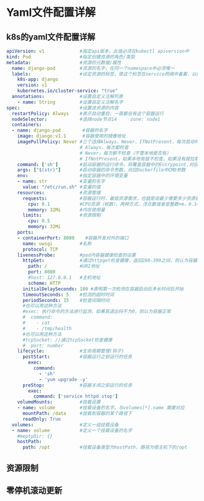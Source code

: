 

# Yaml文件配置详解
<!-- 
k8s的yaml文件配置详解
https://www.cnblogs.com/arrow-kejin/p/10058758.html
k8s资源限制
https://blog.51cto.com/14154700/2453845
使用Kubernetes进行零停机滚动更新
https://www.jianshu.com/p/c63c9efaeac3
-->

## k8s的yaml文件配置详解  

<!-- 

k8s配置文件模板
https://www.cnblogs.com/g2thend/p/11837649.html
-->

```yaml
apiVersion: v1             #指定api版本，此值必须在kubectl apiversion中  
kind: Pod                  #指定创建资源的角色/类型  
metadata:                  #资源的元数据/属性  
  name: django-pod         #资源的名字，在同一个namespace中必须唯一  
  labels:                  #设定资源的标签，使这个标签在service网络中备案，以便被获知
    k8s-app: django
    version: v1  
    kubernetes.io/cluster-service: "true"  
  annotations:             #设置自定义注解列表  
    - name: String         #设置自定义注解名字  
spec:                      #设置该资源的内容  
  restartPolicy: Always    #表示自动重启，一直都会有这个容器运行
  nodeSelector:            #选择node节点14     zone: node1  
  containers:  
  - name: django-pod        #容器的名字  
    image: django:v1.1      #容器使用的镜像地址  
    imagePullPolicy: Never #三个选择Always、Never、IfNotPresent，每次启动时检查和更新（从registery）images的策略，
                           # Always，每次都检查
                           # Never，每次都不检查（不管本地是否有）
                           # IfNotPresent，如果本地有就不检查，如果没有就拉取
    command: ['sh']        #启动容器的运行命令，将覆盖容器中的Entrypoint,对应Dockefile中的ENTRYPOINT  
    args: ["$(str)"]       #启动容器的命令参数，对应Dockerfile中CMD参数  
    env:                   #指定容器中的环境变量  
    - name: str            #变量的名字  
      value: "/etc/run.sh" #变量的值  
    resources:             #资源管理
      requests:            #容器运行时，最低资源需求，也就是说最少需要多少资源容器才能正常运行  
        cpu: 0.1           #CPU资源（核数），两种方式，浮点数或者是整数+m，0.1=100m，最少值为0.001核（1m）
        memory: 32Mi       #内存使用量  
      limits:              #资源限制  
        cpu: 0.5  
        memory: 32Mi  
    ports:  
    - containerPort: 8080    #容器开发对外的端口
      name: uwsgi          #名称
      protocol: TCP  
    livenessProbe:         #pod内容器健康检查的设置
      httpGet:             #通过httpget检查健康，返回200-399之间，则认为容器正常  
        path: /            #URI地址  
        port: 8080  
        #host: 127.0.0.1   #主机地址  
        scheme: HTTP  
      initialDelaySeconds: 180 #表明第一次检测在容器启动后多长时间后开始  
      timeoutSeconds: 5    #检测的超时时间  
      periodSeconds: 15    #检查间隔时间  
      #也可以用这种方法  
      #exec: 执行命令的方法进行监测，如果其退出码不为0，则认为容器正常  
      #  command:  
      #    - cat  
      #    - /tmp/health  
      #也可以用这种方法  
      #tcpSocket: //通过tcpSocket检查健康   
      #  port: number   
    lifecycle:             #生命周期管理(钩子)  
      postStart:           #容器运行之前运行的任务  
        exec:  
          command:  
            - 'sh'  
            - 'yum upgrade -y'  
      preStop:             #容器关闭之前运行的任务  
        exec:  
          command: ['service httpd stop']  
    volumeMounts:          #挂载设置
    - name: volume         #挂载设备的名字，与volumes[*].name 需要对应    
      mountPath: /data     #挂载到容器的某个路径下  
      readOnly: True  
  volumes:                 #定义一组挂载设备  
  - name: volume           #定义一个挂载设备的名字  
    #meptyDir: {}  
    hostPath:  
      path: /opt           #挂载设备类型为hostPath，路径为宿主机下的/opt
```

<!-- 
apiVersion: v1 # 【必须】版本号
kind: Pod # 【必选】Pod
metadata: # 【必选-Object】元数据
  name: String # 【必选】 Pod的名称
  namespace: String # 【必选】 Pod所属的命名空间
  labels: # 【List】 自定义标签列表
    - name: String
  annotations: # 【List】 自定义注解列表
    - name: String
spec: # 【必选-Object】 Pod中容器的详细定义
  containers: # 【必选-List】 Pod中容器的详细定义
    - name: String # 【必选】 容器的名称
      image: String # 【必选】 容器的镜像名称
      imagePullPolicy: [Always | Never | IfNotPresent] # 【String】 每次都尝试重新拉取镜像 | 仅使用本地镜像 | 如果本地有镜像则使用，没有则拉取
      command: [String] # 【List】 容器的启动命令列表，如果不指定，则使用镜像打包时使用的启动命令
      args: [String] # 【List】 容器的启动命令参数列表
      workingDir: String # 容器的工作目录
      volumeMounts: # 【List】 挂载到容器内部的存储卷配置
        - name: String # 引用Pod定义的共享存储卷的名称，需使用volumes[]部分定义的共享存储卷名称
          mountPath: Sting # 存储卷在容器内mount的绝对路径，应少于512个字符
          readOnly: Boolean # 是否为只读模式，默认为读写模式
      ports: # 【List】 容器需要暴露的端口号列表
        - name: String  # 端口的名称
          containerPort: Int # 容器需要监听的端口号
          hostPort: Int # 容器所在主机需要监听的端口号，默认与containerPort相同。设置hostPort时，同一台宿主机将无法启动该容器的第二份副本
          protocol: String # 端口协议，支持TCP和UDP，默认值为TCP
      env: # 【List】 容器运行前需设置的环境变量列表
        - name: String # 环境变量的名称
          value: String # 环境变量的值
      resources: # 【Object】 资源限制和资源请求的设置
        limits: # 【Object】 资源限制的设置
          cpu: String # CPU限制，单位为core数，将用于docker run --cpu-shares参数
          memory: String # 内存限制，单位可以为MB，GB等，将用于docker run --memory参数
        requests: # 【Object】 资源限制的设置
          cpu: String # cpu请求，单位为core数，容器启动的初始可用数量
          memory: String # 内存请求，单位可以为MB，GB等，容器启动的初始可用数量
      livenessProbe: # 【Object】 对Pod内各容器健康检查的设置，当探测无响应几次之后，系统将自动重启该容器。可以设置的方法包括：exec、httpGet和tcpSocket。对一个容器只需要设置一种健康检查的方法
        exec: # 【Object】 对Pod内各容器健康检查的设置，exec方式
          command: [String] # exec方式需要指定的命令或者脚本
        httpGet: # 【Object】 对Pod内各容器健康检查的设置，HTTGet方式。需要指定path、port
          path: String
          port: Number
          host: String
          scheme: String
          httpHeaders:
            - name: String
              value: String
        tcpSocket: # 【Object】 对Pod内各容器健康检查的设置，tcpSocket方式
          port: Number
        initialDelaySeconds: Number # 容器启动完成后首次探测的时间，单位为s
        timeoutSeconds: Number  # 对容器健康检查的探测等待响应的超时时间设置，单位为s，默认值为1s。若超过该超时时间设置，则将认为该容器不健康，会重启该容器。
        periodSeconds: Number # 对容器健康检查的定期探测时间设置，单位为s，默认10s探测一次
        successThreshold: 0
        failureThreshold: 0
      securityContext:
        privileged: Boolean
  restartPolicy: [Always | Never | OnFailure] # Pod的重启策略 一旦终止运行，都将重启 | 终止后kubelet将报告给master，不会重启 | 只有Pod以非零退出码终止时，kubelet才会重启该容器。如果容器正常终止（退出码为0），则不会重启。
  nodeSelector: object # 设置Node的Label，以key:value格式指定，Pod将被调度到具有这些Label的Node上
  imagePullSecrets: # 【Object】 pull镜像时使用的Secret名称，以name:secretkey格式指定
    - name: String
  hostNetwork: Boolean # 是否使用主机网络模式，默认值为false。设置为true表示容器使用宿主机网络，不再使用docker网桥，该Pod将无法在同一台宿主机上启动第二个副本
  volumes: # 【List】 在该Pod上定义的共享存储卷列表
    - name: String # 共享存储卷的名称，volume的类型有很多emptyDir，hostPath，secret，nfs，glusterfs，cephfs，configMap
      emptyDir: {} # 【Object】 类型为emptyDir的存储卷，表示与Pod同生命周期的一个临时目录，其值为一个空对象：emptyDir: {}
      hostPath: # 【Object】 类型为hostPath的存储卷，表示挂载Pod所在宿主机的目录
        path: String # Pod所在主机的目录，将被用于容器中mount的目录
      secret: # 【Object】类型为secret的存储卷，表示挂载集群预定义的secret对象到容器内部
        secretName: String
        items:
          - key: String
            path: String
      configMap: # 【Object】 类型为configMap的存储卷，表示挂载集群预定义的configMap对象到容器内部
        name: String
        items:
          - key: String
            path: String
-->

## 资源限制  


## 零停机滚动更新  

